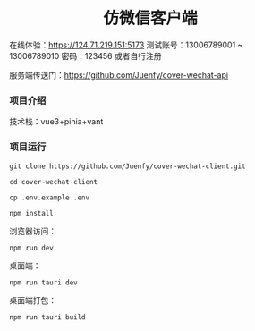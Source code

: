# <center>仿微信客户端</center>

在线体验：https://124.71.219.151:5173
测试账号：13006789001 ~ 13006789010 密码：123456
或者自行注册

服务端传送门：https://github.com/Juenfy/cover-wechat-api

### 项目介绍
技术栈：vue3+pinia+vant

### 项目运行

```shell
git clone https://github.com/Juenfy/cover-wechat-client.git
```

```shell
cd cover-wechat-client
```

```shell
cp .env.example .env
```

```shell
npm install
```
浏览器访问：
```shell
npm run dev
```
桌面端：
```shell
npm run tauri dev
```
桌面端打包：
```shell
npm run tauri build
```




